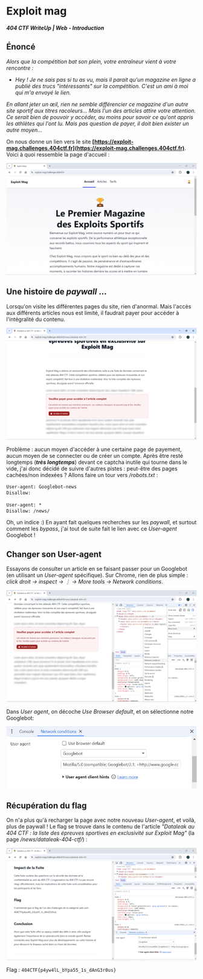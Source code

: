# Exploit mag

***404 CTF WriteUp | Web - Introduction***

## Énoncé

*Alors que la compétition bat son plein, votre entraîneur vient à votre rencontre :*

-   *Hey ! Je ne sais pas si tu as vu, mais il parait qu'un magazine en ligne a publié des trucs "intéressants" sur la compétition. C'est un ami à moi qui m'a envoyé le lien.*

*En allant jeter un œil, rien ne semble différencier ce magazine d'un autre site sportif aux titres racoleurs... Mais l'un des articles attire votre attention. Ce serait bien de pouvoir y accéder, au moins pour savoir ce qu'ont appris les athlètes qui l'ont lu. Mais pas question de payer, il doit bien exister un autre moyen...*

On nous donne un lien vers le site **[https://exploit-mag.challenges.404ctf.fr](https://exploit-mag.challenges.404ctf.fr)**. Voici à quoi ressemble la page d'accueil : 

![page accueil](home-page.png)

## Une histoire de *paywall* ...

Lorsqu'on visite les différentes pages du site, rien d'anormal. Mais l'accès aux différents articles nous est limité, il faudrait payer pour accéder à l'intégralité du contenu. 

![paywall](paywall.png)

Problème : aucun moyen d'accéder à une certaine page de payement, aucun moyen de se connecter ou de créer un compte. Après être resté longtemps (***très longtemps***) devant ce captcha inutile qui tourne dans le vide, j'ai donc décidé de suivre d'autres pistes : peut-être des pages cachées/non indexées ? Allons faire un tour vers */robots.txt* :

```
User-agent: Googlebot-news
Disallow:

User-agent: *
Disallow: /news/
```

Oh, un indice :) En ayant fait quelques recherches sur les *paywall*, et surtout comment les *bypass*, j'ai tout de suite fait le lien avec ce *User-agent* Googlebot !

## Changer son User-agent 

 Essayons de consulter un article en se faisant passer pour un Googlebot (en utilisant un *User-agent* spécifique). Sur Chrome, rien de plus simple : *click droit -> inspect -> ⋮ -> More tools -> Network conditions*. 
 
![network conditions](network-conditions.png)

Dans *User agent*, on décoche *Use Browser default*, et on sélectionne notre Googlebot:

![googlebot](googlebot.png)
 
## Récupération du flag

On n'a plus qu'à recharger la page avec notre nouveau *User-agent*, et voilà, plus de paywall ! 
Le flag se trouve dans le contenu de l'article *"Dataleak au 404 CTF : la liste des épreuves sportives en exclusivité sur Exploit Mag"* (la page */news/dataleak-404-ctf/*) :

![flag](flag.png)

Flag : `404CTF{p4yw4lL_bYpa55_1s_dAnG3r0us}`


